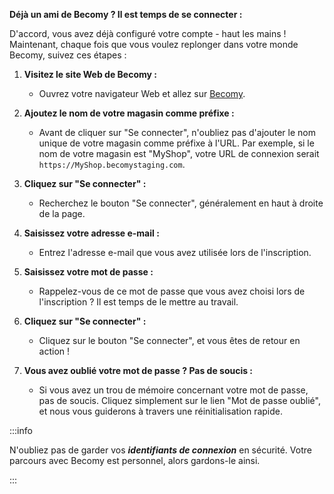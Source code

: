 **Déjà un ami de Becomy ? Il est temps de se connecter :**

D'accord, vous avez déjà configuré votre compte - haut les mains ! Maintenant, chaque fois que vous voulez replonger dans votre monde Becomy, suivez ces étapes :

1. **Visitez le site Web de Becomy :**
   - Ouvrez votre navigateur Web et allez sur [Becomy](https://MyShop.becomystaging.com).

2. **Ajoutez le nom de votre magasin comme préfixe :**
   - Avant de cliquer sur "Se connecter", n'oubliez pas d'ajouter le nom unique de votre magasin comme préfixe à l'URL. Par exemple, si le nom de votre magasin est "MyShop", votre URL de connexion serait ``https://MyShop.becomystaging.com``.

3. **Cliquez sur "Se connecter" :**
   - Recherchez le bouton "Se connecter", généralement en haut à droite de la page.

4. **Saisissez votre adresse e-mail :**
   - Entrez l'adresse e-mail que vous avez utilisée lors de l'inscription.

5. **Saisissez votre mot de passe :**
   - Rappelez-vous de ce mot de passe que vous avez choisi lors de l'inscription ? Il est temps de le mettre au travail.

6. **Cliquez sur "Se connecter" :**
   - Cliquez sur le bouton "Se connecter", et vous êtes de retour en action !

7. **Vous avez oublié votre mot de passe ? Pas de soucis :**
   - Si vous avez un trou de mémoire concernant votre mot de passe, pas de soucis. Cliquez simplement sur le lien "Mot de passe oublié", et nous vous guiderons à travers une réinitialisation rapide.

:::info

N'oubliez pas de garder vos ***identifiants de connexion*** en sécurité. Votre parcours avec Becomy est personnel, alors gardons-le ainsi.

:::
